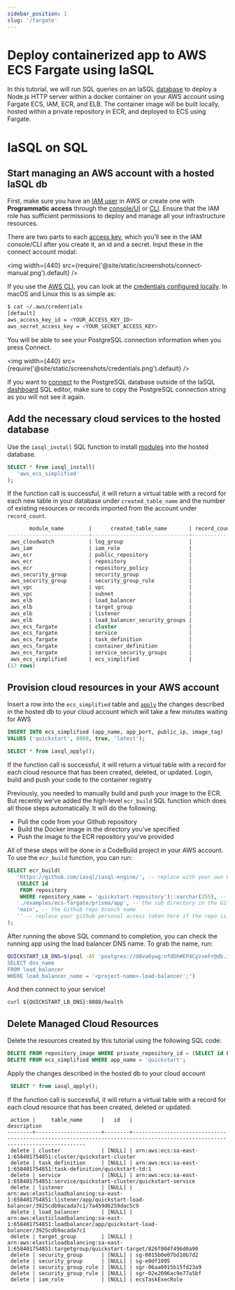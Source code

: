 ```yaml
---
sidebar_position: 1
slug: '/fargate'
---
```


# Deploy containerized app to AWS ECS Fargate using IaSQL

In this tutorial, we will run SQL queries on an IaSQL [database](../concepts/db.md) to deploy a Node.js HTTP server within a docker container on your AWS account using Fargate ECS, IAM, ECR, and ELB. The container image will be built locally, hosted within a private repository in ECR, and deployed to ECS using Fargate.
# IaSQL on SQL

## Start managing an AWS account with a hosted IaSQL db

First, make sure you have an [IAM user](https://docs.aws.amazon.com/IAM/latest/UserGuide/id_users.html) in AWS or create one with **Programmatic access** through the [console/UI](https://docs.aws.amazon.com/IAM/latest/UserGuide/id_users_create.html#id_users_create_console) or [CLI](https://docs.aws.amazon.com/IAM/latest/UserGuide/id_users_create.html#id_users_create_cliwpsapi). Ensure that the IAM role has sufficient permissions to deploy and manage all your infrastructure resources.

There are two parts to each [access key](https://docs.aws.amazon.com/general/latest/gr/aws-sec-cred-types.html#access-keys-and-secret-access-keys), which you’ll see in the IAM console/CLI after you create it, an id and a secret. Input these in the connect account modal:

<img width={440} src={require('@site/static/screenshots/connect-manual.png').default} />

If you use the [AWS CLI](https://docs.aws.amazon.com/cli/), you can look at the [credentials configured locally](https://docs.aws.amazon.com/sdkref/latest/guide/file-location.html). In macOS and Linux this is as simple as:

```bash
$ cat ~/.aws/credentials
[default]
aws_access_key_id = <YOUR_ACCESS_KEY_ID>
aws_secret_access_key = <YOUR_SECRET_ACCESS_KEY>
```
You will be able to see your PostgreSQL connection information when you press Connect.

<img width={440} src={require('@site/static/screenshots/credentials.png').default} />

If you want to [connect](../how-to/connect.md) to the PostgreSQL database outside of the IaSQL [dashboard](https://app.iasql.com) SQL editor, make sure to copy the PostgreSQL connection string as you will not see it again.

## Add the necessary cloud services to the hosted database

Use the `iasql_install` SQL function to install [modules](../concepts/module.md) into the hosted database.

```sql
SELECT * from iasql_install(
   'aws_ecs_simplified'
);
```

If the function call is successful, it will return a virtual table with a record for each new table in your database under `created_table_name` and the number of existing resources or records imported from the account under `record_count`.

```sql
       module_name        |      created_table_name       | record_count
--------------------------+-------------------------------+--------------
 aws_cloudwatch           | log_group                     |            0
 aws_iam                  | iam_role                      |            0
 aws_ecr                  | public_repository             |            0
 aws_ecr                  | repository                    |            1
 aws_ecr                  | repository_policy             |            0
 aws_security_group       | security_group                |            2
 aws_security_group       | security_group_rule           |            0
 aws_vpc                  | vpc                           |            1
 aws_vpc                  | subnet                        |            3
 aws_elb                  | load_balancer                 |            0
 aws_elb                  | target_group                  |            0
 aws_elb                  | listener                      |            0
 aws_elb                  | load_balancer_security_groups |            0
 aws_ecs_fargate          | cluster                       |            0
 aws_ecs_fargate          | service                       |            0
 aws_ecs_fargate          | task_definition               |            0
 aws_ecs_fargate          | container_definition          |            0
 aws_ecs_fargate          | service_security_groups       |            0
 aws_ecs_simplified       | ecs_simplified                |            0
(17 rows)
```

## Provision cloud resources in your AWS account

Insert a row into the `ecs_simplified` table and [`apply`](../concepts/apply-and-sync.md) the changes described in the hosted db to your cloud account which will take a few minutes waiting for AWS


```sql
INSERT INTO ecs_simplified (app_name, app_port, public_ip, image_tag)
VALUES ('quickstart', 8088, true, 'latest');

SELECT * from iasql_apply();
```

If the function call is successful, it will return a virtual table with a record for each cloud resource that has been created, deleted, or updated.
Login, build and push your code to the container registry

Previously, you needed to manually build and push your image to the ECR. But recently we've added the high-level `ecr_build` SQL function which does all those steps automatically. It will do the following:
- Pull the code from your Github repository
- Build the Docker image in the directory you've specified
- Push the image to the ECR repository you've provided

All of these steps will be done in a CodeBuild project in your AWS account. To use the `ecr_build` function, you can run:
```sql
SELECT ecr_build(
   'https://github.com/iasql/iasql-engine/', -- replace with your own Github repo if you want to use your own codebase
   (SELECT id
    FROM repository
    WHERE repository_name = 'quickstart-repository')::varchar(255), -- replace quickstart if you've changed the project name
   './examples/ecs-fargate/prisma/app', -- the sub directory in the Github repo that the image should be built in
   'main', -- the Github repo branch name
   '' -- replace your github personal access token here if the repo is private
);
```

After running the above SQL command to completion, you can check the running app using the load balancer DNS name. To grab the name, run:
```bash
QUICKSTART_LB_DNS=$(psql -At 'postgres://d0va6ywg:nfdDh#EP4CyzveFr@db.iasql.com/_4b2bb09a59a411e4' -c "
SELECT dns_name
FROM load_balancer
WHERE load_balancer_name = '<project-name>-load-balancer';")
```
And then connect to your service!

```
curl ${QUICKSTART_LB_DNS}:8088/health
```


## Delete Managed Cloud Resources

Delete the resources created by this tutorial using the following SQL code:

```sql title="psql postgres://qpp3pzqb:LN6jnHfhRJTBD6ia@db.iasql.com/_3ba201e349a11daf -c"
DELETE FROM repository_image WHERE private_repository_id = (SELECT id FROM repository WHERE repository_name = 'quickstart-repository');
DELETE FROM ecs_simplified WHERE app_name = 'quickstart';
```

Apply the changes described in the hosted db to your cloud account

```sql title="psql postgres://qpp3pzqb:LN6jnHfhRJTBD6ia@db.iasql.com/_3ba201e349a11daf -c"
 SELECT * from iasql_apply();
```

If the function call is successful, it will return a virtual table with a record for each cloud resource that has been created, deleted or updated.

```text
 action |     table_name      |   id   |                                                         description                                                         
--------+---------------------+--------+-----------------------------------------------------------------------------------------------------------------------------
 delete | cluster             | [NULL] | arn:aws:ecs:sa-east-1:658401754851:cluster/quickstart-cluster
 delete | task_definition     | [NULL] | arn:aws:ecs:sa-east-1:658401754851:task-definition/quickstart-td:1
 delete | service             | [NULL] | arn:aws:ecs:sa-east-1:658401754851:service/quickstart-cluster/quickstart-service
 delete | listener            | [NULL] | arn:aws:elasticloadbalancing:sa-east-1:658401754851:listener/app/quickstart-load-balancer/3925cdb9acada7c1/7a459d6259dac5c9
 delete | load_balancer       | [NULL] | arn:aws:elasticloadbalancing:sa-east-1:658401754851:loadbalancer/app/quickstart-load-balancer/3925cdb9acada7c1
 delete | target_group        | [NULL] | arn:aws:elasticloadbalancing:sa-east-1:658401754851:targetgroup/quickstart-target/826f804f496d0a90
 delete | security_group      | [NULL] | sg-0015b0e07bd10b7d2
 delete | security_group      | [NULL] | sg-e0df1095
 delete | security_group_rule | [NULL] | sgr-06aa0915b15fd23a9
 delete | security_group_rule | [NULL] | sgr-02e2096ac9e77a5bf
 delete | iam_role            | [NULL] | ecsTaskExecRole
```
